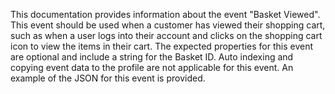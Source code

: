 This documentation provides information about the event "Basket Viewed". This event should be used when a customer has viewed their shopping cart, such as when a user logs into their account and clicks on the shopping cart icon to view the items in their cart. The expected properties for this event are optional and include a string for the Basket ID. Auto indexing and copying event data to the profile are not applicable for this event. An example of the JSON for this event is provided.